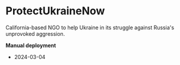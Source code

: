 # ProtectUkraineNow
California-based NGO to help Ukraine in its struggle against Russia's unprovoked aggression.

**Manual deployment**
- 2024-03-04
